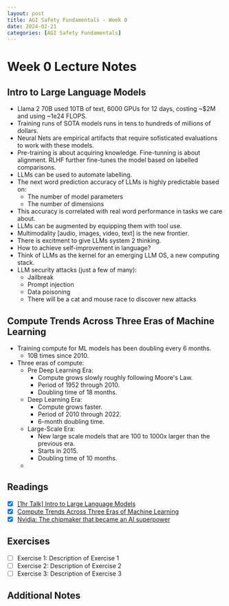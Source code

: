 ```yaml
---
layout: post
title: AGI Safety Fundamentals - Week 0
date: 2024-02-21
categories: [AGI Safety Fundamentals]
---
```


# Week 0 Lecture Notes

## Intro to Large Language Models

- Llama 2 70B used 10TB of text, 6000 GPUs for 12 days, costing ~$2M and using ~1e24 FLOPS.
- Training runs of SOTA models runs in tens to hundreds of millions of dollars.
- Neural Nets are empirical artifacts that require sofisticated evaluations to work with these models.
- Pre-training is about acquiring knowledge. Fine-tunning is about alignment. RLHF further fine-tunes the model based on labelled comparisons.
- LLMs can be used to automate labelling.
- The next word prediction accuracy of LLMs is highly predictable based on:
  - The number of model parameters
  - The number of dimensions
- This accuracy is correlated with real word performance in tasks we care about.
- LLMs can be augmented by equipping them with tool use.
- Multimodality [audio, images, video, text] is the new frontier.
- There is excitment to give LLMs system 2 thinking.
- How to achieve self-improvement in language?
- Think of LLMs as the kernel for an emerging LLM OS, a new computing stack.
- LLM security attacks (just a few of many):
  - Jailbreak
  - Prompt injection
  - Data poisoning
  - There will be a cat and mouse race to discover new attacks

## Compute Trends Across Three Eras of Machine Learning

- Training compute for ML models has been doubling every 6 months.
  - 10B times since 2010.
- Three eras of compute:
  - Pre Deep Learning Era:
    - Compute grows slowly roughly following Moore's Law.
    - Period of 1952 through 2010.
    - Doubling time of 18 months.
  - Deep Learning Era:
    - Compute grows faster.
    - Period of 2010 through 2022.
    - 6-month doubling time.
  - Large-Scale Era:
    - New large scale models that are 100 to 1000x larger than the previous era.
    - Starts in 2015.
    - Doubling time of 10 months.
  - 

## Readings

- [X] [[1hr Talk] Intro to Large Language Models](https://www.youtube.com/watch?v=zjkBMFhNj_g)
- [X] [Compute Trends Across Three Eras of Machine Learning]([link-to-reading-2](https://epochai.org/blog/compute-trends))
- [X] [Nvidia: The chipmaker that became an AI superpower](https://www.bbc.com/news/business-65675027)

## Exercises

- [ ] Exercise 1: Description of Exercise 1
- [ ] Exercise 2: Description of Exercise 2
- [ ] Exercise 3: Description of Exercise 3

## Additional Notes
